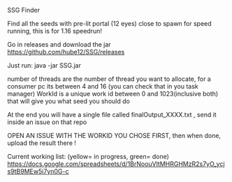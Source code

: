 SSG Finder

Find all the seeds with pre-lit portal (12 eyes) close to spawn for speed running, this is for 1.16 speedrun!


Go in releases and download the jar https://github.com/hube12/SSG/releases


Just run:
java -jar SSG.jar <numberOfThreads> <workId>

number of threads are the number of thread you want to allocate, for a consumer pc its between 4 and 16 (you can check that in you task manager)
WorkId is a unique work id between 0 and 1023(inclusive both) that will give you what seed you should do

At the end you will have a single file called finalOutput_XXXX.txt , send it inside an issue on that repo

OPEN AN ISSUE WITH THE WORKID YOU CHOSE FIRST, then when done, upload the result there !

Current working list: (yellow= in progress, green= done)
https://docs.google.com/spreadsheets/d/1BrNoouVltMHRGHMzR2s7yO_ycjs9tB9MEw5i7yn0G-c
